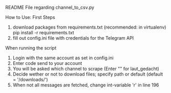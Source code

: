 README File regarding channel_to_csv.py

How to Use: First Steps
1. download packages from requirements.txt (recommended: in virtualenv)
    pip install -r requirements.txt
2. fill out config.ini file with credentials for the Telegram API

When running the script
1. Login with the same account as set in config.ini
2. Enter code send to your account
3. You will be asked which channel to scrape (Enter "" for laut_gedacht)
4. Decide wether or not to download files; specify path or default (default = '/downloads/')
5. When not all messages are fetched, change int-variable 'r' in line 196
